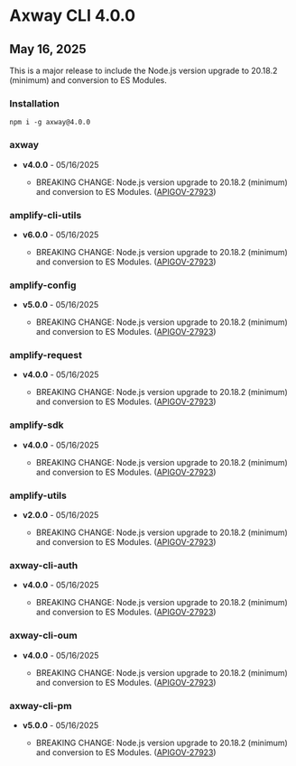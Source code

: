 # Axway CLI 4.0.0

## May 16, 2025

This is a major release to include the Node.js version upgrade to 20.18.2 (minimum) and conversion to ES Modules.

### Installation

```
npm i -g axway@4.0.0
```

### axway

- **v4.0.0** - 05/16/2025

  - BREAKING CHANGE: Node.js version upgrade to 20.18.2 (minimum) and conversion to ES Modules.
    ([APIGOV-27923](https://jira.axway.com/browse/APIGOV-29723))

### amplify-cli-utils

- **v6.0.0** - 05/16/2025

  - BREAKING CHANGE: Node.js version upgrade to 20.18.2 (minimum) and conversion to ES Modules.
    ([APIGOV-27923](https://jira.axway.com/browse/APIGOV-29723))

### amplify-config

- **v5.0.0** - 05/16/2025

  - BREAKING CHANGE: Node.js version upgrade to 20.18.2 (minimum) and conversion to ES Modules.
    ([APIGOV-27923](https://jira.axway.com/browse/APIGOV-29723))

### amplify-request

- **v4.0.0** - 05/16/2025

  - BREAKING CHANGE: Node.js version upgrade to 20.18.2 (minimum) and conversion to ES Modules.
    ([APIGOV-27923](https://jira.axway.com/browse/APIGOV-29723))

### amplify-sdk

- **v4.0.0** - 05/16/2025

  - BREAKING CHANGE: Node.js version upgrade to 20.18.2 (minimum) and conversion to ES Modules.
    ([APIGOV-27923](https://jira.axway.com/browse/APIGOV-29723))

### amplify-utils

- **v2.0.0** - 05/16/2025

  - BREAKING CHANGE: Node.js version upgrade to 20.18.2 (minimum) and conversion to ES Modules.
    ([APIGOV-27923](https://jira.axway.com/browse/APIGOV-29723))

### axway-cli-auth

- **v4.0.0** - 05/16/2025

  - BREAKING CHANGE: Node.js version upgrade to 20.18.2 (minimum) and conversion to ES Modules.
    ([APIGOV-27923](https://jira.axway.com/browse/APIGOV-29723))

### axway-cli-oum

- **v4.0.0** - 05/16/2025

  - BREAKING CHANGE: Node.js version upgrade to 20.18.2 (minimum) and conversion to ES Modules.
    ([APIGOV-27923](https://jira.axway.com/browse/APIGOV-29723))

### axway-cli-pm

- **v5.0.0** - 05/16/2025

  - BREAKING CHANGE: Node.js version upgrade to 20.18.2 (minimum) and conversion to ES Modules.
    ([APIGOV-27923](https://jira.axway.com/browse/APIGOV-29723))
